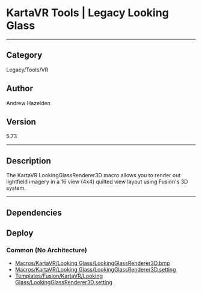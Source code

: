 # KartaVR Tools | Legacy Looking Glass
___

## Category
Legacy/Tools/VR

## Author
Andrew Hazelden

## Version
5.73

___

## Description
<p>The KartaVR LookingGlassRenderer3D macro allows you to render out lightfield imagery in a 16 view (4x4) quilted view layout using Fusion's 3D system.</p>

___

## Dependencies

## Deploy

### Common (No Architecture)

<ul>
<li><a href="https://gitlab.com/WeSuckLess/Reactor/-/blob/master/Atoms/com.AndrewHazelden.KartaVR.Tools.LookingGlass/Macros/KartaVR/Looking Glass/LookingGlassRenderer3D.bmp?ref_type=heads">Macros/KartaVR/Looking Glass/LookingGlassRenderer3D.bmp</a></li>
<li><a href="https://gitlab.com/WeSuckLess/Reactor/-/blob/master/Atoms/com.AndrewHazelden.KartaVR.Tools.LookingGlass/Macros/KartaVR/Looking Glass/LookingGlassRenderer3D.setting?ref_type=heads">Macros/KartaVR/Looking Glass/LookingGlassRenderer3D.setting</a></li>
<li><a href="https://gitlab.com/WeSuckLess/Reactor/-/blob/master/Atoms/com.AndrewHazelden.KartaVR.Tools.LookingGlass/Templates/Fusion/KartaVR/Looking Glass/LookingGlassRenderer3D.setting?ref_type=heads">Templates/Fusion/KartaVR/Looking Glass/LookingGlassRenderer3D.setting</a></li>
</ul>
